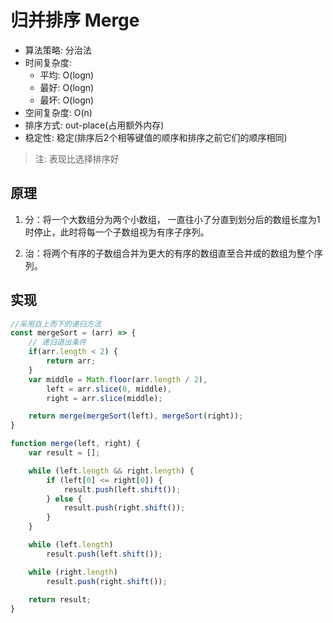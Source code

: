 # 归并排序 Merge

- 算法策略: 分治法
- 时间复杂度:
  - 平均: O(logn)
  - 最好: O(logn)
  - 最坏: O(logn)
- 空间复杂度: O(n)
- 排序方式: out-place(占用额外内存)
- 稳定性: 稳定(排序后2个相等键值的顺序和排序之前它们的顺序相同)

>注: 表现比选择排序好

## 原理

1. 分：将一个大数组分为两个小数组， 一直往小了分直到划分后的数组长度为1时停止，此时将每一个子数组视为有序子序列。

2. 治：将两个有序的子数组合并为更大的有序的数组直至合并成的数组为整个序列。

## 实现

```js
//采用自上而下的递归方法
const mergeSort = (arr) => {  
    // 递归退出条件
    if(arr.length < 2) {
        return arr;
    }
    var middle = Math.floor(arr.length / 2),
        left = arr.slice(0, middle),
        right = arr.slice(middle);

    return merge(mergeSort(left), mergeSort(right));
}

function merge(left, right) {
    var result = [];

    while (left.length && right.length) {
        if (left[0] <= right[0]) {
            result.push(left.shift());
        } else {
            result.push(right.shift());
        }
    }

    while (left.length)
        result.push(left.shift());

    while (right.length)
        result.push(right.shift());
    
    return result;
}
```
